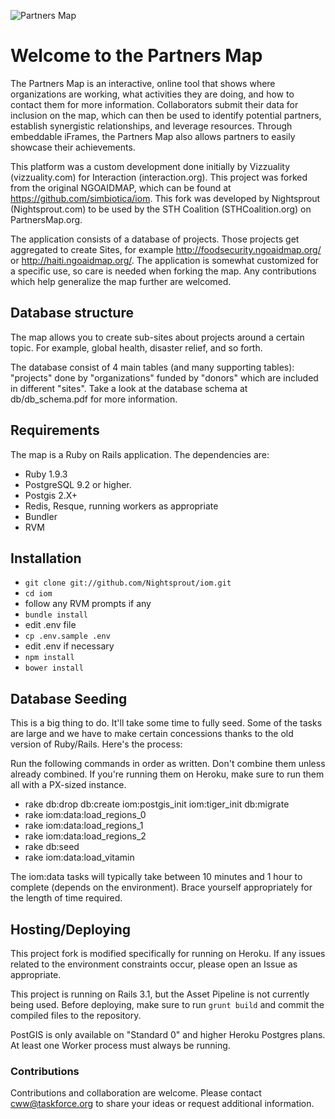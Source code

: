 

![Partners Map](http://www.partnersmap.org/dist/images/partners_horizontal.png)

# Welcome to the Partners Map

The Partners Map is an interactive, online tool that shows where organizations are working, what activities they are doing, and how to contact them for more information. Collaborators submit their data for inclusion on the map, which can then be used to identify potential partners, establish synergistic relationships, and leverage resources. Through embeddable iFrames, the Partners Map also allows partners to easily showcase their achievements.

This platform was a custom development done initially by Vizzuality (vizzuality.com) for Interaction (interaction.org). This project was forked from the original NGOAIDMAP, which can be found at https://github.com/simbiotica/iom. This fork was developed by Nightsprout (Nightsprout.com) to be used by the STH Coalition (STHCoalition.org) on PartnersMap.org.

The application consists of a database of projects. Those projects get aggregated to create Sites, for example http://foodsecurity.ngoaidmap.org/ or http://haiti.ngoaidmap.org/. The application is somewhat customized for a specific use, so care is needed when forking the map. Any contributions which help generalize the map further are welcomed.


## Database structure 

The map allows you to create sub-sites about projects around a certain topic. For example, global health, disaster relief, and so forth. 

The database consist of 4 main tables (and many supporting tables): "projects" done by "organizations" funded by "donors" which are included in different "sites". Take a look at the database schema at db/db_schema.pdf for more information.


## Requirements

The map is a Ruby on Rails application. The dependencies are:

 * Ruby 1.9.3
 * PostgreSQL 9.2 or higher.
 * Postgis 2.X+
 * Redis, Resque, running workers as appropriate
 * Bundler 
 * RVM


## Installation

 * ```git clone git://github.com/Nightsprout/iom.git```
 * ```cd iom```
 * follow any RVM prompts if any
 * ```bundle install```
 * edit .env file
 * ```cp .env.sample .env```
 * edit .env if necessary
 * ```npm install```
 * ```bower install```


## Database Seeding

This is a big thing to do.  It'll take some time to fully seed. Some of the tasks are large and we have to make certain concessions thanks to the old version of Ruby/Rails. Here's the process:

Run the following commands in order as written.  Don't combine them unless already combined.  If you're running them on Heroku, make sure to run them all with a PX-sized instance.

  * rake db:drop db:create iom:postgis_init iom:tiger_init db:migrate  
  * rake iom:data:load_regions_0
  * rake iom:data:load_regions_1
  * rake iom:data:load_regions_2
  * rake db:seed
  * rake iom:data:load_vitamin

The iom:data tasks will typically take between 10 minutes and 1 hour to complete (depends on the environment).  Brace yourself appropriately for the length of time required.

## Hosting/Deploying

This project fork is modified specifically for running on Heroku.  If any issues related to the environment constraints occur, please open an Issue as appropriate.

This project is running on Rails 3.1, but the Asset Pipeline is not currently being used.  Before deploying, make sure to run ```grunt build``` and commit the compiled files to the repository.

PostGIS is only available on "Standard 0" and higher Heroku Postgres plans.  At least one Worker process must always be running.

### Contributions

Contributions and collaboration are welcome. Please contact cww@taskforce.org to share your ideas or request additional information.
